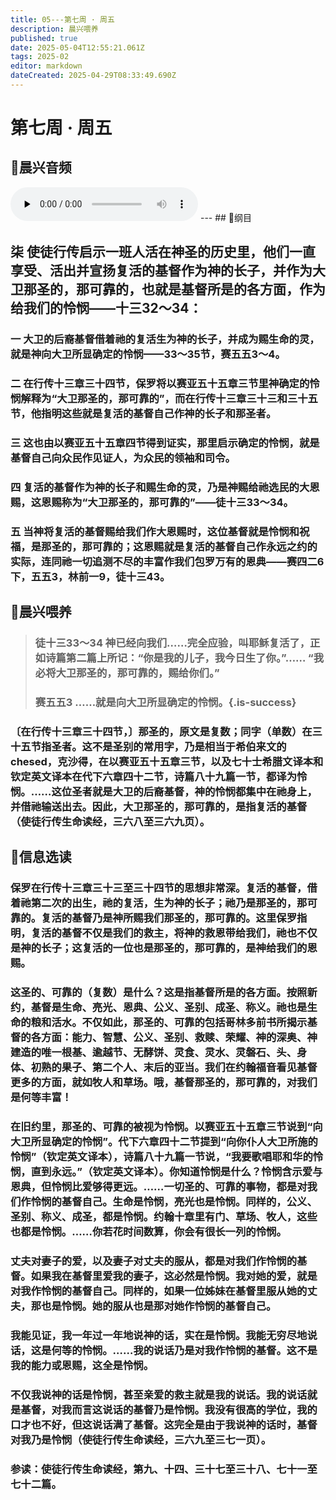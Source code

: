 ```yaml
---
title: 05---第七周 · 周五
description: 晨兴喂养
published: true
date: 2025-05-04T12:55:21.061Z
tags: 2025-02
editor: markdown
dateCreated: 2025-04-29T08:33:49.690Z
---
```


# 第七周 · 周五
## 🎵晨兴音频
<audio id="audio" controls="" preload="none">
      <source id="mp3" src="/2025-02/week7/week7day5.mp3">
</audio>
---
## 📖纲目

## 柒   使徒行传启示一班人活在神圣的历史里，他们一直享受、活出并宣扬复活的基督作为神的长子，并作为大卫那圣的，那可靠的，也就是基督所是的各方面，作为给我们的怜悯——十三32～34：

### 一   大卫的后裔基督借着祂的复活生为神的长子，并成为赐生命的灵，就是神向大卫所显确定的怜悯——33～35节，赛五五3～4。

### 二   在行传十三章三十四节，保罗将以赛亚五十五章三节里神确定的怜悯解释为“大卫那圣的，那可靠的”，而在行传十三章三十三和三十五节，他指明这些就是复活的基督自己作神的长子和那圣者。

### 三   这也由以赛亚五十五章四节得到证实，那里启示确定的怜悯，就是基督自己向众民作见证人，为众民的领袖和司令。

### 四   复活的基督作为神的长子和赐生命的灵，乃是神赐给祂选民的大恩赐，这恩赐称为“大卫那圣的，那可靠的”——徒十三33～34。

### 五   当神将复活的基督赐给我们作大恩赐时，这位基督就是怜悯和祝福，是那圣的，那可靠的；这恩赐就是复活的基督自己作永远之约的实际，连同祂一切追测不尽的丰富作我们包罗万有的恩典——赛四二6下，五五3，林前一9，徒十三43。

## 📖晨兴喂养

>### 徒十三33～34    神已经向我们……完全应验，叫耶稣复活了，正如诗篇第二篇上所记：“你是我的儿子，我今日生了你。”…… “我必将大卫那圣的，那可靠的，赐给你们。”
>
>### 赛五五3    ……就是向大卫所显确定的怜悯。{.is-success}

### 〔在行传十三章三十四节，〕那圣的，原文是复数；同字（单数）在三十五节指圣者。这不是圣别的常用字，乃是相当于希伯来文的chesed，克沙得，在以赛亚五十五章三节，以及七十士希腊文译本和钦定英文译本在代下六章四十二节，诗篇八十九篇一节，都译为怜悯。……这位圣者就是大卫的后裔基督，神的怜悯都集中在祂身上，并借祂输送出去。因此，大卫那圣的，那可靠的，是指复活的基督（使徒行传生命读经，三六八至三六九页）。

## 📖信息选读

### 保罗在行传十三章三十三至三十四节的思想非常深。复活的基督，借着祂第二次的出生，祂的复活，生为神的长子；祂乃是那圣的，那可靠的。复活的基督乃是神所赐我们那圣的，那可靠的。这里保罗指明，复活的基督不仅是我们的救主，将神的救恩带给我们，祂也不仅是神的长子；这复活的一位也是那圣的，那可靠的，是神给我们的恩赐。

### 这圣的、可靠的（复数）是什么？这是指基督所是的各方面。按照新约，基督是生命、亮光、恩典、公义、圣别、成圣、称义。祂也是生命的粮和活水。不仅如此，那圣的、可靠的包括哥林多前书所揭示基督的各方面：能力、智慧、公义、圣别、救赎、荣耀、神的深奥、神建造的唯一根基、逾越节、无酵饼、灵食、灵水、灵磐石、头、身体、初熟的果子、第二个人、末后的亚当。我们在约翰福音看见基督更多的方面，就如牧人和草场。哦，基督那圣的，那可靠的，对我们是何等丰富！

### 在旧约里，那圣的、可靠的被视为怜悯。以赛亚五十五章三节说到“向大卫所显确定的怜悯”。代下六章四十二节提到“向你仆人大卫所施的怜悯”（钦定英文译本），诗篇八十九篇一节说，“我要歌唱耶和华的怜悯，直到永远。”（钦定英文译本）。你知道怜悯是什么？怜悯含示爱与恩典，但怜悯比爱够得更远。……一切圣的、可靠的事物，都是对我们作怜悯的基督自己。生命是怜悯，亮光也是怜悯。同样的，公义、圣别、称义、成圣，都是怜悯。约翰十章里有门、草场、牧人，这些也都是怜悯。……你若花时间数算，你会有很长一列的怜悯。

### 丈夫对妻子的爱，以及妻子对丈夫的服从，都是对我们作怜悯的基督。如果我在基督里爱我的妻子，这必然是怜悯。我对她的爱，就是对我作怜悯的基督自己。同样的，如果一位姊妹在基督里服从她的丈夫，那也是怜悯。她的服从也是那对她作怜悯的基督自己。

### 我能见证，我一年过一年地说神的话，实在是怜悯。我能无穷尽地说话，这是何等的怜悯。……我的说话乃是对我作怜悯的基督。这不是我的能力或恩赐，这全是怜悯。

### 不仅我说神的话是怜悯，甚至亲爱的救主就是我的说话。我的说话就是基督，对我而言这说话的基督乃是怜悯。我没有很高的学位，我的口才也不好，但这说话满了基督。这完全是由于我说神的话时，基督对我乃是怜悯（使徒行传生命读经，三六九至三七一页）。

### 参读：使徒行传生命读经，第九、十四、三十七至三十八、七十一至七十二篇。
<!-- Google tag (gtag.js) -->
<script async src="https://www.googletagmanager.com/gtag/js?id=G-1P8709Z16T"></script>
<script>
  window.dataLayer = window.dataLayer || [];
  function gtag(){dataLayer.push(arguments);}
  gtag('js', new Date());

  gtag('config', 'G-1P8709Z16T');
</script>